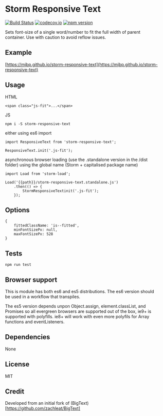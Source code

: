 # Storm Responsive Text

[![Build Status](https://travis-ci.org/mjbp/storm-responsive-text.svg?branch=master)](https://travis-ci.org/mjbp/storm-responsive-text)
[![codecov.io](http://codecov.io/github/mjbp/storm--responsive-text/coverage.svg?branch=master)](http://codecov.io/github/mjbp/storm-responsive-text?branch=master)
[![npm version](https://badge.fury.io/js/storm-responsive-text.svg)](https://badge.fury.io/js/storm-responsive-text)

Sets font-size of a single word/number to fit the full width of parent container. Use with caution to avoid reflow issues.

## Example
[https://mjbp.github.io/storm-responsive-text](https://mjbp.github.io/storm-responsive-text)

## Usage
HTML
```
<span class="js-fit">...</span>
```

JS
```
npm i -S storm-responsive-text
```
either using es6 import
```
import ResponsiveText from 'storm-responsive-text';

ResponsiveText.init('.js-fit');
```
asynchronous browser loading (use the .standalone version in the /dist folder) using the global name (Storm + capitalised package name)
```
import Load from 'storm-load';

Load('{{path}}/storm-responsive-text.standalone.js')
    .then(() => {
        StormResponsiveTextinit('.js-fit');
    });
```

## Options
```
{
	fittedClassName: 'is--fitted',
	minFontSizePx: null,
	maxFontSizePx: 528
}
```

## Tests
```
npm run test
```

## Browser support
This is module has both es6 and es5 distributions. The es6 version should be used in a workflow that transpiles.

The es5 version depends unpon Object.assign, element.classList, and Promises so all evergreen browsers are supported out of the box, ie9+ is supported with polyfills. ie8+ will work with even more polyfils for Array functions and eventListeners.

## Dependencies
None

## License
MIT

## Credit
Developed from an initial fork of (BigText)[https://github.com/zachleat/BigText]